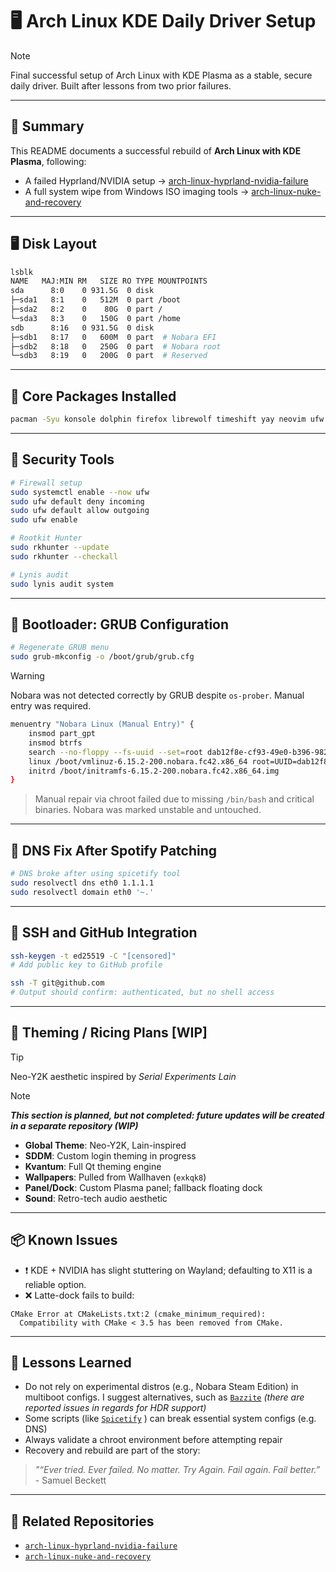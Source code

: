 # 🖥️ Arch Linux KDE Daily Driver Setup

> [!NOTE]
> Final successful setup of Arch Linux with KDE Plasma as a stable, secure daily driver. Built after lessons from two prior failures.

---

## 📘 Summary

This README documents a successful rebuild of **Arch Linux with KDE Plasma**, following:
- A failed Hyprland/NVIDIA setup → [arch-linux-hyprland-nvidia-failure](https://github.com/sabrinaderose/arch-linux-hyprland-nvidia-failures)
- A full system wipe from Windows ISO imaging tools → [arch-linux-nuke-and-recovery](https://github.com/sabrinaderose/arch-linux-nuke-and-recovery)

---

## 🖥️ Disk Layout

```bash
lsblk
NAME   MAJ:MIN RM   SIZE RO TYPE MOUNTPOINTS
sda      8:0    0 931.5G  0 disk 
├─sda1   8:1    0   512M  0 part /boot
├─sda2   8:2    0    80G  0 part /
└─sda3   8:3    0   150G  0 part /home
sdb      8:16   0 931.5G  0 disk 
├─sdb1   8:17   0   600M  0 part  # Nobara EFI
├─sdb2   8:18   0   250G  0 part  # Nobara root
└─sdb3   8:19   0   200G  0 part  # Reserved
```

---

## 🧪 Core Packages Installed

```bash
pacman -Syu konsole dolphin firefox librewolf timeshift yay neovim ufw rkhunter lynis
```

---

## 🔐 Security Tools

```bash
# Firewall setup
sudo systemctl enable --now ufw
sudo ufw default deny incoming
sudo ufw default allow outgoing
sudo ufw enable

# Rootkit Hunter
sudo rkhunter --update
sudo rkhunter --checkall

# Lynis audit
sudo lynis audit system
```

---

## 🧩 Bootloader: GRUB Configuration

```bash
# Regenerate GRUB menu
sudo grub-mkconfig -o /boot/grub/grub.cfg
```

> [!WARNING]
> Nobara was not detected correctly by GRUB despite `os-prober`. Manual entry was required.

```bash
menuentry "Nobara Linux (Manual Entry)" {
    insmod part_gpt
    insmod btrfs
    search --no-floppy --fs-uuid --set=root dab12f8e-cf93-49e0-b396-9828b8c34865
    linux /boot/vmlinuz-6.15.2-200.nobara.fc42.x86_64 root=UUID=dab12f8e-cf93-49e0-b396-9828b8c34865 quiet splash
    initrd /boot/initramfs-6.15.2-200.nobara.fc42.x86_64.img
}
```

> Manual repair via chroot failed due to missing `/bin/bash` and critical binaries. Nobara was marked unstable and untouched.

---

## 📡 DNS Fix After Spotify Patching

```bash
# DNS broke after using spicetify tool
sudo resolvectl dns eth0 1.1.1.1
sudo resolvectl domain eth0 '~.'
```

---

## 🔑 SSH and GitHub Integration

```bash
ssh-keygen -t ed25519 -C "[censored]"
# Add public key to GitHub profile

ssh -T git@github.com
# Output should confirm: authenticated, but no shell access
```

---

## 🎨 Theming / Ricing Plans [WIP]

> [!TIP]
> Neo-Y2K aesthetic inspired by *Serial Experiments Lain*

> [!NOTE]
> ***This section is planned, but not completed: future updates will be created in a separate repository (WIP)***

- **Global Theme**: Neo-Y2K, Lain-inspired
- **SDDM**: Custom login theming in progress
- **Kvantum**: Full Qt theming engine
- **Wallpapers**: Pulled from Wallhaven (`exkqk8`)
- **Panel/Dock**: Custom Plasma panel; fallback floating dock
- **Sound**: Retro-tech audio aesthetic

---

## 📦 Known Issues

- ❗ KDE + NVIDIA has slight stuttering on Wayland; defaulting to X11 is a reliable option. 
- ❌ Latte-dock fails to build:
```text
CMake Error at CMakeLists.txt:2 (cmake_minimum_required):
  Compatibility with CMake < 3.5 has been removed from CMake.
```

---

## 🧠 Lessons Learned

- Do not rely on experimental distros (e.g., Nobara Steam Edition) in multiboot configs. I suggest alternatives, such as [`Bazzite`](https://bazzite.gg/) *(there are reported issues in regards for HDR support)*
- Some scripts (like [`Spicetify`](https://spicetify.app/) ) can break essential system configs (e.g. DNS)
- Always validate a chroot environment before attempting repair
- Recovery and rebuild are part of the story: 
> *"“Ever tried. Ever failed. No matter. Try Again. Fail again. Fail better.”* - Samuel Beckett

---

## 🔗 Related Repositories

- [`arch-linux-hyprland-nvidia-failure`](https://github.com/sabrinaderose/arch-linux-hyprland-nvidia-failures)
- [`arch-linux-nuke-and-recovery`](https://github.com/sabrinaderose/arch-linux-nuke-and-recovery)
